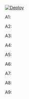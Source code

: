 <a href="https://heroku.com/deploy">
  <img src="https://www.herokucdn.com/deploy/button.svg" alt="Deploy">
</a>

A1:




A2:




A3:




A4:




A5:






A6:




A7:





A8:





A9:







